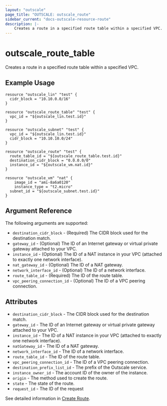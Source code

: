 ```yaml
---
layout: "outscale"
page_title: "OUTSCALE: outscale_route"
sidebar_current: "docs-outscale-resource-route"
description: |-
	Creates a route in a specified route table within a specified VPC.
---
```


# outscale_route_table

Creates a route in a specified route table within a specified VPC.

## Example Usage

```hcl
resource "outscale_lin" "test" {
  cidr_block = "10.10.0.0/16"
}

resource "outscale_route_table" "test" {
  vpc_id = "${outscale_lin.test.id}"
}

resource "outscale_subnet" "test" {
  vpc_id = "${outscale_lin.test.id}"
  cidr_block = "10.10.10.0/24"
}

resource "outscale_route" "test" {
  route_table_id = "${outscale_route_table.test.id}"
  destination_cidr_block = "0.0.0.0/0"
  instance_id = "${outscale_vm.nat.id}"
}

resource "outscale_vm" "nat" {
	image_id = "ami-8a6a0120"
	instance_type = "t2.micro"
  subnet_id = "${outscale_subnet.test.id}"
}
```

## Argument Reference

The following arguments are supported:

* `destination_cidr_block` - (Required)	The CIDR block used for the destination match.
* `gateway_id` -	(Optional)	The ID of an Internet gateway or virtual private gateway attached to your VPC.
* `instance_id` -	(Optional)	The ID of a NAT instance in your VPC (attached to exactly one network interface).
* `nat_gateway_id` -	(Optional)	The ID of a NAT gateway.
* `network_interface_id` -	(Optional)	The ID of a network interface.
* `route_table_id` -	(Required)	The ID of the route table.
* `vpc_peering_connection_id` -	(Optional)	The ID of a VPC peering connection.

## Attributes

* `destination_cidr_block` -	The CIDR block used for the destination match.
* `gateway_id` -	The ID of an Internet gateway or virtual private gateway attached to your VPC.
* `instance_id` -	The ID of a NAT instance in your VPC (attached to exactly one network interface).
* `natGateway_id` -	The ID of a NAT gateway.
* `network_interface_id` -	The ID of a network interface.
* `route_table_id` -	The ID of the route table.
* `vpc_peering_connection_id` -	The ID of a VPC peering connection.
* `destination_prefix_list_id` -	The prefix of the Outscale service.
* `instance_owner_id` -	The account ID of the owner of the instance.
* `origin` -	The method used to create the route.
* `state` -	The state of the route.
* `request_id` -	The ID of the request


See detailed information in [Create Route](http://docs.outscale.com/api_fcu/operations/Action_CreateRoute_get.html#_api_fcu-action_createroute_get).
